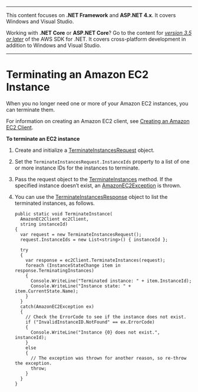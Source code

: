 --------

This content focuses on **\.NET Framework** and **ASP\.NET 4\.x**\. It covers Windows and Visual Studio\.

Working with **\.NET Core** or **ASP\.NET Core**? Go to the content for *[version 3\.5 or later](https://docs.aws.amazon.com/sdk-for-net/latest/developer-guide/welcome.html)* of the AWS SDK for \.NET\. It covers cross\-platform development in addition to Windows and Visual Studio\.

--------

# Terminating an Amazon EC2 Instance<a name="terminate-instance"></a>

When you no longer need one or more of your Amazon EC2 instances, you can terminate them\.

For information on creating an Amazon EC2 client, see [Creating an Amazon EC2 Client](init-ec2-client.md)\.

**To terminate an EC2 instance**

1. Create and initialize a [TerminateInstancesRequest](https://docs.aws.amazon.com/sdkfornet/v3/apidocs/items/EC2/TTerminateInstancesRequest.html) object\.

1. Set the `TerminateInstancesRequest.InstanceIds` property to a list of one or more instance IDs for the instances to terminate\.

1. Pass the request object to the [TerminateInstances](https://docs.aws.amazon.com/sdkfornet/v3/apidocs/items/EC2/MEC2TerminateInstancesTerminateInstancesRequest.html) method\. If the specified instance doesn’t exist, an [AmazonEC2Exception](https://docs.aws.amazon.com/sdkfornet/v3/apidocs/items/EC2/TEC2Exception.html) is thrown\.

1. You can use the [TerminateInstancesResponse](https://docs.aws.amazon.com/sdkfornet/v3/apidocs/items/EC2/TTerminateInstancesResponse.html) object to list the terminated instances, as follows\.

   ```
   public static void TerminateInstance(
     AmazonEC2Client ec2Client,
     string instanceId)
   {
     var request = new TerminateInstancesRequest();
     request.InstanceIds = new List<string>() { instanceId };
   
     try
     {
       var response = ec2Client.TerminateInstances(request);
       foreach (InstanceStateChange item in response.TerminatingInstances)
       {
         Console.WriteLine("Terminated instance: " + item.InstanceId);
         Console.WriteLine("Instance state: " + item.CurrentState.Name);
       }
     }
     catch(AmazonEC2Exception ex)
     {
       // Check the ErrorCode to see if the instance does not exist.
       if ("InvalidInstanceID.NotFound" == ex.ErrorCode)
       {
         Console.WriteLine("Instance {0} does not exist.", instanceId);
       }
       else
       {
         // The exception was thrown for another reason, so re-throw the exception.
         throw;
       }
     }
   }
   ```